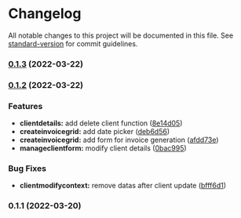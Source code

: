 # Changelog

All notable changes to this project will be documented in this file. See [standard-version](https://github.com/conventional-changelog/standard-version) for commit guidelines.

### [0.1.3](https://github.com/maxisusi/nvs-invoice/compare/v0.1.2...v0.1.3) (2022-03-22)

### [0.1.2](https://github.com/maxisusi/nvs-invoice/compare/v0.1.1...v0.1.2) (2022-03-22)


### Features

* **clientdetails:** add delete client function ([8e14d05](https://github.com/maxisusi/nvs-invoice/commit/8e14d05f472662a74b2cc337209c007e947751c7))
* **createinvoicegrid:** add date picker ([deb6d56](https://github.com/maxisusi/nvs-invoice/commit/deb6d5678b4a890c4ba787c42776e3108ceec2e6))
* **createinvoicegrid:** add form for invoice generation ([afdd73e](https://github.com/maxisusi/nvs-invoice/commit/afdd73ebe8004e82989002e544cfb2527631f448))
* **manageclientform:** modify client details ([0bac995](https://github.com/maxisusi/nvs-invoice/commit/0bac995e70303717434b0b7439017d9a0ba9230b))


### Bug Fixes

* **clientmodifycontext:** remove datas after client update ([bfff6d1](https://github.com/maxisusi/nvs-invoice/commit/bfff6d162a00cbe07b9fb8a0c5ce4ff8f8030478))

### 0.1.1 (2022-03-20)
